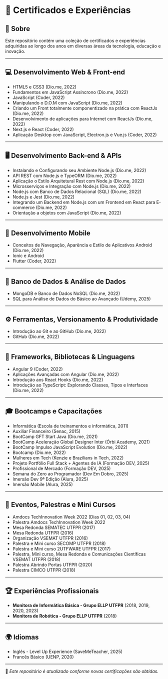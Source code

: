 # 📄 Certificados e Experiências

## 📌 Sobre

Este repositório contém uma coleção de certificados e experiências adquiridas ao longo dos anos em diversas áreas da tecnologia, educação e inovação.

---

## 💻 **Desenvolvimento Web & Front-end**

* HTML5 e CSS3 (Dio.me, 2022)
* Fundamentos em JavaScript Assíncrono (Dio.me, 2022)
* JavaScript (Coder, 2022)
* Manipulando o D.O.M com JavaScript (Dio.me, 2022)
* Criando um Front totalmente componentizado na prática com ReactJs (Dio.me, 2022)
* Desenvolvimento de aplicações para Internet com ReactJs (Dio.me, 2022)
* Next.js e React (Coder, 2022)
* Aplicação Desktop com JavaScript, Electron.js e Vue.js (Coder, 2022)

---

## 🖥️ **Desenvolvimento Back-end & APIs**

* Instalando e Configurando seu Ambiente Node.js (Dio.me, 2022)
* API REST com Node.js e TypeORM (Dio.me, 2022)
* Aplicação o Estilo Arquitetural Rest com Node.js (Dio.me, 2022)
* Microsserviços e Integração com Node.js (Dio.me, 2022)
* Node.js com Banco de Dados Relacional (SQL) (Dio.me, 2022)
* Node.js e Jest (Dio.me, 2022)
* Integrando um Backend em Node.js com um Frontend em React para E-commerce (Dio.me, 2022)
* Orientação a objetos com JavaScript (Dio.me, 2022)

---

## 📱 **Desenvolvimento Mobile**

* Conceitos de Navegação, Aparência e Estilo de Aplicativos Android (Dio.me, 2022)
* Ionic e Android
* Flutter (Coder, 2022)

---

## 📔️ **Banco de Dados & Análise de Dados**

* MongoDB e Banco de Dados NoSQL (Dio.me, 2022)
* SQL para Análise de Dados do Básico ao Avançado (Udemy, 2025)

---

## ⚙️ **Ferramentas, Versionamento & Produtividade**

* Introdução ao Git e ao GitHub (Dio.me, 2022)
* GitHub (Dio.me, 2022)

---

## 🧬 **Frameworks, Bibliotecas & Linguagens**

* Angular 9 (Coder, 2022)
* Aplicações Avançadas com Angular (Dio.me, 2022)
* Introdução aos React Hooks (Dio.me, 2022)
* Introdução ao TypeScript: Explorando Classes, Tipos e Interfaces (Dio.me, 2022)

---

## 🎓 **Bootcamps e Capacitações**
* Informática (Escola de treinamentos e informática, 2011)
* Auxiliar Financeiro (Senac, 2015)
* BootCamp GFT Start Java (Dio.me, 2021)
* BootCamp Aceleração Global Designer Inter (Órbi Academy, 2021)
* BootCamp Impulso JavaScript Evolution (Dio.me, 2022)
* Bootcamp (Dio.me, 2022)
* Mulheres em Tech (Kenzie e Brazilians in Tech, 2022)
* Projeto Portfólio Full Stack + Agentes de IA (Formação DEV, 2025)
* Profissional de Mercado (Formação DEV, 2025)
* Semana do Zero ao Programador (Dev Em Dobro, 2025)
* Imersão Dev 9ª Edição (Alura, 2025)
* Imersão Mobile (Alura, 2025)

---

## 📡 **Eventos, Palestras e Mini Cursos**

* Amdocs TechInnovation Week 2022 (Dias 01, 02, 03, 04)
* Palestra Amdocs TechInnovation Week 2022
* Mesa Redonda SEMATEC UTFPR (2017)
* Mesa Redonda UTFPR (2016)
* Organização VSEMAT UTFPR (2016)
* Palestra e Mini curso SECOMP UTFPR (2018)
* Palestra e Mini curso 2UTFWARE UTFPR (2017)
* Palestra, Mini curso, Mesa Redonda e Comunicações Científicas VSEMAT UTFPR (2018)
* Palestra Abrindo Portas UTFPR (2020)
* Palestra CIMCO UTFPR (2018)

---

## 🏆 **Experiências Profissionais**

* **Monitora de Informática Básica - Grupo ELLP UTFPR** (2018, 2019, 2020, 2023)
* **Monitora de Robótica - Grupo ELLP UTFPR** (2018)

---

## 🌍 **Idiomas**

* Inglês - Level Up Experience (SaveMeTeacher, 2025)
* Francês Básico (UENP, 2020)

---

📌 *Este repositório é atualizado conforme novas certificações são obtidas.*
